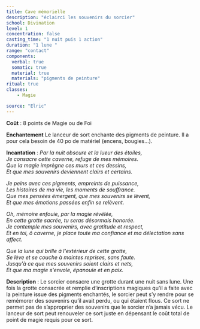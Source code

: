 ```yaml
---
title: Cave mémorielle
description: "éclairci les souvenirs du sorcier"
school: Divination
level: 1
concentration: false
casting_time: "1 nuit puis 1 action"
duration: "1 lune "
range: "contact"
components:
  verbal: true
  somatic: true
  material: true
  materials: "pigments de peinture"
ritual: true
classes:
    - Magie

source: "Elric"
---
```

**Coût** : 8 points de Magie ou de Foi  

**Enchantement** Le lanceur de sort enchante des pigments de peinture. Il a pour cela besoin de 40 po de matériel (encens, bougies...).  

**Incantation** : *Par la nuit obscure et la lueur des étoiles,*    
*Je consacre cette caverne, refuge de mes mémoires.*    
*Que la magie imprègne ces murs et ces dessins,*   
*Et que mes souvenirs deviennent clairs et certains.*    

*Je peins avec ces pigments, empreints de puissance,*    
*Les histoires de ma vie, les moments de souffrance.*    
*Que mes pensées émergent, que mes souvenirs se lèvent,*     
*Et que mes émotions passées enfin se relèvent.*     

*Oh, mémoire enfouie, par la magie révélée,*     
*En cette grotte sacrée, tu seras désormais honorée.*     
*Je contemple mes souvenirs, avec gratitude et respect,*    
*Et en toi, ô caverne, je place toute ma confiance et ma délectation sans affect.*     

*Que la lune qui brille à l'extérieur de cette grotte,*    
*Se lève et se couche à maintes reprises, sans faute.*    
*Jusqu'à ce que mes souvenirs soient clairs et nets,*   
*Et que ma magie s'envole, épanouie et en paix.*   

**Description** : Le sorcier consacre une grotte durant une nuit sans lune. Une fois la grotte consacrée et remplie d’inscriptions magiques qu'il a faite avec la peinture issue des pigments enchantés, le sorcier peut s’y rendre pour se remémorer des souvenirs qu’il avait perdu, ou qui étaient flous. Ce sort ne permet pas de s’approprier des souvenirs que le sorcier n’a jamais vécu. Le lanceur de sort peut renouveler ce sort juste en dépensant le coût total de point de magie requis pour ce sort.   
